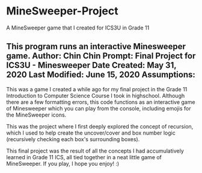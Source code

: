 # MineSweeper-Project

A MineSweeper game that I created for ICS3U in Grade 11

This program runs an interactive Minesweeper game.
Author: Chin Chin
Prompt: Final Project for ICS3U - Minesweeper
Date Created: May 31, 2020
Last Modified: June 15, 2020
Assumptions:
 ---

This was a game I created a while ago for my final project in the Grade 11 Introduction to Computer Science Course I took in highschool.
Although there are a few formatting errors, this code functions as an interactive game of Minesweeper which you can play from the console,
including emojis for the MineSweeper icons. 

This was the project where I first deeply explored the concept of recursion, which I used to help create the uncover/cover and box number logic 
(recursively checking each box's surrounding boxes).

This final project was the result of all the concepts I had accumulatively learned in Grade 11 ICS, all tied together in a neat little game of MineSweeper. 
If you play, I hope you enjoy! :)
